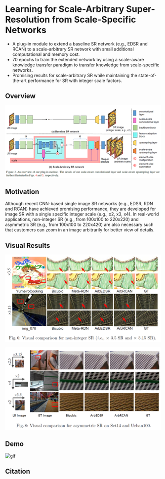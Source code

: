 # Learning for Scale-Arbitrary Super-Resolution from Scale-Specific Networks
- A plug-in module to extend a baseline SR network (e.g., EDSR and RCAN) to a scale-arbitrary SR network with small additional computational and memory cost. 
- 70 epochs to train the extended network by using a scale-aware knowledge transfer paradigm to transfer knowledge from scale-specific networks.
- Promising results for scale-arbitrary SR while maintaining the state-of-the-art performance for SR with integer scale factors.

## Overview
![non-integer](./Figs/overview.png)

## Motivation
Although recent CNN-based single image SR networks (e.g., EDSR, RDN and RCAN) have achieved promising performance, they are developed for image SR with a single specific integer scale (e.g., x2, x3, x4). In real-world applications, non-integer SR (e.g., from 100x100 to 220x220) and asymmetric SR (e.g., from 100x100 to 220x420) are also necessary such that customers can zoom in an image arbitrarily for better view of details.

## Visual Results

![non-integer](./Figs/non-integer.png)

![asymmetric](./Figs/asymmetric.png)

## Demo

![gif](./Figs/1.gif)

## Citation

